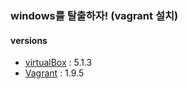 ### windows를 탈출하자! (vagrant 설치)

#### versions

* [virtualBox](https://www.virtualbox.org/wiki/Download_Old_Builds_5_1) : 5.1.3
* [Vagrant](https://releases.hashicorp.com/vagrant/?_ga=2.237010176.1475687836.1513147132-756484628.1513147132) : 1.9.5
